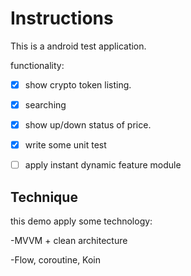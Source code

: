 # Instructions

This is a android test application. 

functionality:

- [x] show crypto token listing.

- [x] searching 

- [x] show up/down status of price.

- [x] write some unit test

- [ ] apply instant dynamic feature module

##  Technique

this demo apply some technology:

-MVVM + clean architecture

-Flow, coroutine, Koin


